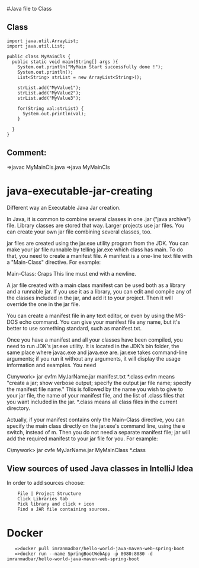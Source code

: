 

#Java file to Class


Class
---------------------------
    import java.util.ArrayList;
    import java.util.List;

    public class MyMainCls {
      public static void main(String[] args ){
        System.out.println("MyMain Start successfully done !");
        System.out.println();
        List<String> strList = new ArrayList<String>();

        strList.add("MyValue1");
        strList.add("MyValue2");
        strList.add("MyValue3");

        for(String val:strList) {
          System.out.println(val);
        }
        
      }
    }
    
    
Comment:
------------------
=>javac MyMainCls.java
=>java MyMainCls




# java-executable-jar-creating
Different way an Executable Java Jar creation.

In Java, it is common to combine several classes in one .jar ("java archive") file.  Library classes are stored that way.  Larger projects use jar files.  You can create your own jar file combining several classes, too. 

jar files are created using the jar.exe utility program from the JDK.  You can make your jar file runnable by telling jar.exe which class has main.  To do that, you need to create a manifest file.  A manifest is a one-line text file with a "Main-Class" directive.  For example:

Main-Class: Craps
This line must end with a newline. 

A jar file created with a main class manifest can be used both as a library and a runnable jar.  If you use it as a library, you can edit and compile any of the classes included in the jar, and add it to your project.  Then it will override the one in the jar file.

You can create a manifest file in any text editor, or even by using the MS-DOS echo command.  You can give your manifest file any name, but it's better to use something standard, such as manifest.txt. 

Once you have a manifest and all your classes have been compiled, you need to run JDK's jar.exe utility.  It is located in the JDK’s bin folder, the same place where javac.exe and java.exe are.  jar.exe takes command-line arguments; if you run it without any arguments, it will display the usage information and examples.  You need

C\mywork> jar cvfm MyJarName.jar manifest.txt *.class
cvfm means "create a jar; show verbose output; specify the output jar file name; specify the manifest file name."  This is followed by the name you wish to give to your jar file, the name of your manifest file, and the list of .class files that you want included in the jar.  *.class means all class files in the current directory.

Actually, if your manifest contains only the Main-Class directive, you can specify the main class directly on the jar.exe's command line, using the e switch, instead of m.  Then you do not need a separate manifest file; jar will add the required manifest to your jar file for you. For example:

C\mywork> jar cvfe MyJarName.jar MyMainClass *.class


View sources of used Java classes in IntelliJ Idea
--------------------------------------------------------

In order to add sources choose:

        File | Project Structure
        Click Libraries tab
        Pick library and click + icon
        Find a JAR file containing sources.
        
        
   Docker
   =====================
       =>docker pull imranmadbar/hello-world-java-maven-web-spring-boot
       =>docker run --name SpringBootWebApp -p 8080:8080 -d imranmadbar/hello-world-java-maven-web-spring-boot
